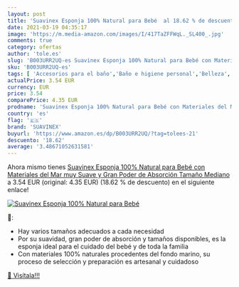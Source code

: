 ```yaml
---
layout: post
title: 'Suavinex Esponja 100% Natural para Bebé  al 18.62 % de descuento'
date: 2021-03-19 04:35:17
image: 'https://m.media-amazon.com/images/I/417TaZFFWqL._SL400_.jpg'
comments: true
category: ofertas
author: 'tole.es'
slug: 'B003URR2UQ-es Suavinex Esponja 100% Natural para Bebé con Materiales del...'
sku: 'B003URR2UQ-es'
tags: [ 'Accesorios para el baño','Baño e higiene personal','Belleza','Esponjas para baños','bebé','suavinex', ]
actualPrice: 3.54 EUR
currency: EUR
price: 3.54
comparePrice: 4.35 EUR
prodname: 'Suavinex Esponja 100% Natural para Bebé con Materiales del Mar muy Suave y Gran Poder de Absorción  Tamaño Mediano'
country: 'es'
flag: '🇪🇸'
brand: 'SUAVINEX'
buyurl: 'https://www.amazon.es/dp/B003URR2UQ/?tag=tolees-21'
descuento: '18.62'
average: '3.48671052631581'
---
```


Ahora mismo tienes [Suavinex Esponja 100% Natural para Bebé con Materiales del Mar muy Suave y Gran Poder de Absorción  Tamaño Mediano](https://www.amazon.es/dp/B003URR2UQ/?tag=tolees-21) a 3.54 EUR (original: 4.35 EUR) (18.62 %  de descuento) en el siguiente enlace!

[![Suavinex Esponja 100% Natural para Bebé ](https://m.media-amazon.com/images/I/417TaZFFWqL._SL400_.jpg)](https://www.amazon.es/dp/B003URR2UQ/?tag=tolees-21)

🔎:

- Hay varios tamaños adecuados a cada necesidad
- Por su suavidad, gran poder de absorción y tamaños disponibles, es la esponja ideal para el cuidado del bebé y de toda la familia
- Con materiales 100% naturales procedentes del fondo marino, su proceso de selección y preparación es artesanal y cuidadoso

[🛒 Visítala!!!](https://www.amazon.es/dp/B003URR2UQ/?tag=tolees-21)
